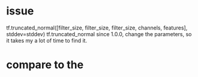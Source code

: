 # issue 
tf.truncated_normal([filter_size, filter_size, 
                    filter_size, channels, features], stddev=stddev)
tf.truncated_normal since 1.0.0, change the parameters, so it takes my a lot of time to find it.                    
# compare to the 